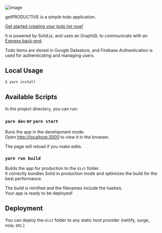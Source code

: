 ![image](https://user-images.githubusercontent.com/4295145/162722363-1b6938d9-27f5-4e12-bdd2-68a6f3e3cf51.png)

getPRODUCTIVE is a simple todo application.

[Get started creating your todo list now!](https://getproductive.app)

It is powered by Solid.js, and uses an GraphQL to communicate with an [Express back-end](https://github.com/dylanclaywell/get-productive-api).

Todo items are stored in Google Datastore, and Firebase Authentication is used for authenticating and managing users.

## Local Usage

```bash
$ yarn install
```

## Available Scripts

In the project directory, you can run:

### `yarn dev` or `yarn start`

Runs the app in the development mode.<br>
Open [http://localhost:3000](http://localhost:3000) to view it in the browser.

The page will reload if you make edits.<br>

### `yarn run build`

Builds the app for production to the `dist` folder.<br>
It correctly bundles Solid in production mode and optimizes the build for the best performance.

The build is minified and the filenames include the hashes.<br>
Your app is ready to be deployed!

## Deployment

You can deploy the `dist` folder to any static host provider (netlify, surge, now, etc.)
